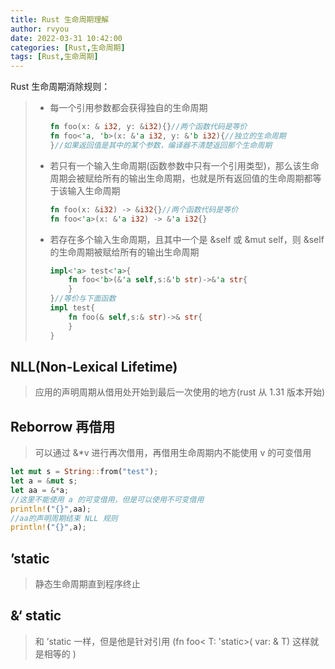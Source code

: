 ```yaml
---
title: Rust 生命周期理解
author: rvyou
date: 2022-03-31 10:42:00
categories: [Rust,生命周期]
tags: [Rust,生命周期]
---
```


Rust 生命周期消除规则：

> - 每一个引用参数都会获得独自的生命周期 
>   
>   ```rust
>   fn foo(x: & i32, y: &i32){}//两个函数代码是等价
>   fn foo<'a, 'b>(x: &'a i32, y: &'b i32){//独立的生命周期
>   }//如果返回值是其中的某个参数，编译器不清楚返回那个生命周期
>   ```
> 
> - 若只有一个输入生命周期(函数参数中只有一个引用类型)，那么该生命周期会被赋给所有的输出生命周期，也就是所有返回值的生命周期都等于该输入生命周期
>   
>   ```rust
>   fn foo(x: &i32) -> &i32{}//两个函数代码是等价
>   fn foo<'a>(x: &'a i32) -> &'a i32{}
>   ```
> 
> - 若存在多个输入生命周期，且其中一个是 &self 或 &mut self，则 &self 的生命周期被赋给所有的输出生命周期
>   
>   ```rust
>   impl<'a> test<'a>{
>       fn foo<'b>(&'a self,s:&'b str)->&'a str{
>       }
>   }//等价与下面函数
>   impl test{
>       fn foo(& self,s:& str)->& str{
>       }
>   }
>   ```

## NLL(Non-Lexical Lifetime)

> 应用的声明周期从借用处开始到最后一次使用的地方(rust 从 1.31 版本开始)

## Reborrow 再借用

> 可以通过 &*v 进行再次借用，再借用生命周期内不能使用 v 的可变借用

```rust
let mut s = String::from("test");
let a = &mut s;
let aa = &*a;
//这里不能使用 a 的可变借用，但是可以使用不可变借用
println!("{}",aa);
//aa的声明周期结束 NLL 规则
println!("{}",a);
```

## ’static

> 静态生命周期直到程序终止

## &‘ static

> 和 ’static 一样，但是他是针对引用 (fn foo< T: 'static>( var: & T) 这样就是相等的 )
